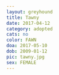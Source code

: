 ```yaml
---
layout: greyhound
title: Tawny
date: 2017-04-12
category: adopted
cats: no
color: FAWN
doa: 2017-05-10
dob: 2009-01-12
pic: tawny.jpg
sex: FEMALE
---
```


